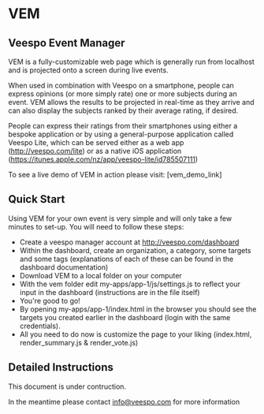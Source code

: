VEM
===

Veespo Event Manager
--------------------

VEM is a fully-customizable web page which is generally run from localhost and is projected onto a screen during live events.

When used in combination with Veespo on a smartphone, people can express opinions (or more simply rate) one or more subjects during an event. VEM allows the results to be projected in real-time as they arrive and can also display the subjects ranked by their average rating, if desired.

People can express their ratings from their smartphones using either a bespoke application or by using a general-purpose application called Veespo Lite, which can be served either as a web app (http://veespo.com/lite) or as a native iOS application (https://itunes.apple.com/nz/app/veespo-lite/id785507111) 

To see a live demo of VEM in action please visit: [vem_demo_link]

Quick Start
------
Using VEM for your own event is very simple and will only take a few minutes to set-up. You will need to follow these steps:
- Create a veespo manager account at http://veespo.com/dashboard
- Within the dashboard, create an organization, a category, some targets and some tags (explanations of each of these can be found in the dashboard documentation)
- Download VEM to a local folder on your computer
- With the vem folder edit my-apps/app-1/js/settings.js to reflect your input in the dashboard (instructions are in the file itself)
- You're good to go!
- By opening my-apps/app-1/index.html in the browser you should see the targets you created earlier in the dashboard (login with the same credentials).
- All you need to do now is customize the page to your liking (index.html, render_summary.js & render_vote.js)


Detailed Instructions
-----

This document is under contruction.

In the meantime please contact info@veespo.com for more information
